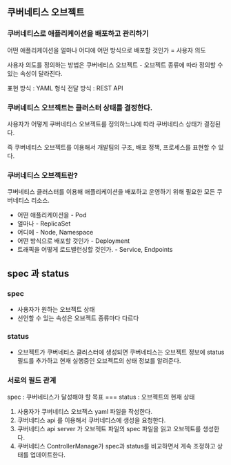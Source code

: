 ## 쿠버네티스 오브젝트
### 쿠버네티스로 애플리케이션을 배포하고 관리하기
어떤 애플리케이션을 얼마나 어디에 어떤 방식으로 배포할 것인가 = 사용자 의도

사용자 의도를 정의하는 방법은 쿠버네티스 오브젝트 - 오브젝트 종류에 따라 정의할 수 있는 속성이 달라진다.

표현 방식 : YAML 형식
전달 방식 : REST API

### 쿠버네티스 오브젝트는 클러스터 상태를 결정한다.
사용자가 어떻게 쿠버네티스 오브젝트를 정의하느냐에 따라 쿠버네티스 상태가 결정된다.

즉 쿠버네티스 오브젝트를 이용해서 개발팀의 구조, 배포 정책, 프로세스를 표현할 수 있다.


### 쿠버네티스 오브젝트란?
쿠버네티스 클러스터를 이용해 애플리케이션을 배포하고 운영하기 위해 필요한 모든 쿠버네티스 리소스.

- 어떤 애플리케이션을 - Pod
- 얼마나 - ReplicaSet
- 어디에 - Node, Namespace
- 어떤 방식으로 배포할 것인가 - Deployment
- 트래픽을 어떻게 로드밸런싱할 것인가. - Service, Endpoints

## spec 과 status 
### spec
- 사용자가 원하는 오브젝트 상태
- 선언할 수 있는 속성은 오브젝트 종류마다 다르다

### status
- 오브젝트가 쿠버네티스 클러스터에 생성되면 쿠버네티스는 오브젝트 정보에 status 필드를 추가하고 현재 실행중인 오브젝트의 상태 정보를 알려준다.

### 서로의 필드 관계
spec : 쿠버네티스가 달성해야 할 목표 === status : 오브젝트의 현재 상태

1. 사용자가 쿠버네티스 오브젝스 yaml 파일을 작성한다.
2. 쿠버네티스 api 를 이용해서 쿠버네티스에 생성을 요청한다.
3. 쿠버네티스 api server 가 오브젝트 파일의 spec 파일을 읽고 오브젝트를 생성한다.
4. 쿠버네티스 ControllerManage가 spec과 status를 비교하면서 게속 조정하고 상태를 업데이트한다.


